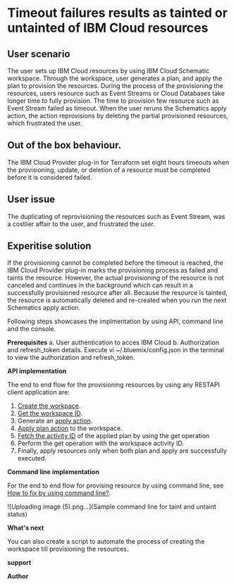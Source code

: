 # Timeout failures results as tainted or untainted of IBM Cloud resources

## User scenario

The user sets up IBM Cloud resources by using IBM Cloud Schematic workspace. Through the workspace, user generates a plan, and apply the plan to provision the resources. During the process of the provisioning the resources, users resource such as Event Streams or Cloud Databases take longer time to fully provision. The time to provision few resource such as Event Stream failed as timeout.  When the user reruns the Schematics apply action, the action reprovisions by deleting the partial provisioned resources, which frustrated the user.

## Out of the box behaviour.
The IBM Cloud Provider plug-in for Terraform set eight hours timeouts when the provisioning, update, or deletion of a resource must be completed before it is considered failed. 

## User issue 
The duplicating of reprovisioning the resources such as Event Stream, was a costlier affair to the user, and frustrated the user.

## Experitise solution
If the provisioning cannot be completed before the timeout is reached, the IBM Cloud Provider plug-in marks the provisioning process as failed and taints the resource. However, the actual provisioning of the resource is not canceled and continues in the background which can result in a successfully provisioned resource after all. Because the resource is tainted, the resource is automatically deleted and re-created when you run the next Schematics apply action.

Following steps showcases the implmentation by using API, command line and the console.

**Prerequisites**
a. User authentication to acces IBM Cloud
b. Authorization and refresh_token details. Execute vi ~/.bluemix/config.json in the terminal to view the authorization and refresh_token.

**API implementation**

The end to end flow for the provisioning resources by using any RESTAPI client application are:
1. [Create the workpace](https://cloud.ibm.com/apidocs/schematics#create-workspace).
2. [Get the workspace ID](https://cloud.ibm.com/apidocs/schematics#get-workspace).
3. Generate an [apply action](https://cloud.ibm.com/apidocs/schematics#apply-workspace-command).
4. [Apply plan action](https://cloud.ibm.com/apidocs/schematics#plan-workspace-command) to the workspace.
5. [Fetch the activity ID](https://cloud.ibm.com/apidocs/schematics#refresh-workspace-command) of the applied plan by using the get operation
6. Perform the get operation with the workspace activity ID.
7. Finally, apply resources only when both plan and apply are successfully executed.

**Command line implementation**

For the end to end flow for provising resource by using command line, see [How to fix by using command line?](https://cloud.ibm.com/docs/schematics?topic=schematics-tainted-resources).

![Uploading image (5).png…](Sample command line for taint and untaint status)

**What's next**

You can also create a script to automate the process of creating the workspace till provisioning the resources.

**support**

**Author**
